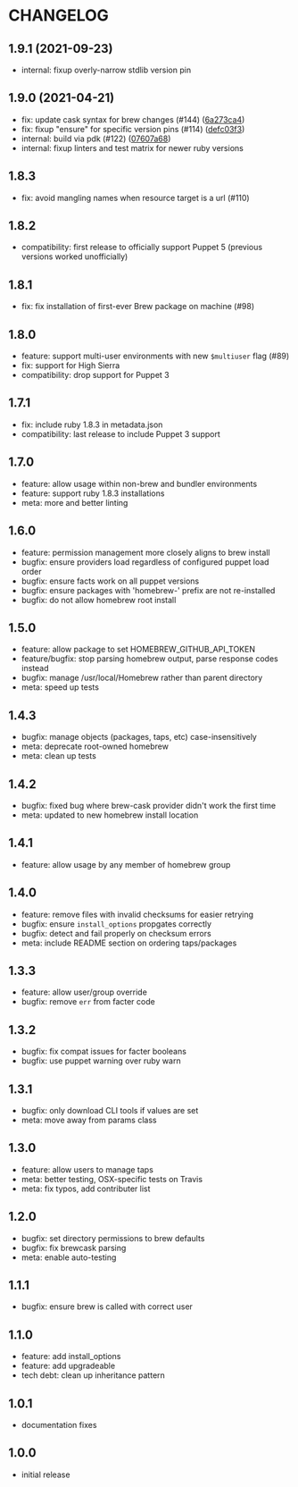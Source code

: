 # CHANGELOG

## 1.9.1 (2021-09-23)
- internal: fixup overly-narrow stdlib version pin

## 1.9.0 (2021-04-21)
- fix: update cask syntax for brew changes (#144) ([6a273ca4](6a273ca4))
- fix: fixup "ensure" for specific version pins (#114) ([defc03f3](defc03f3))
- internal: build via pdk (#122) ([07607a68](07607a68))
- internal: fixup linters and test matrix for newer ruby versions

## 1.8.3
- fix: avoid mangling names when resource target is a url (#110)

## 1.8.2
- compatibility: first release to officially support Puppet 5 (previous versions worked unofficially)

## 1.8.1
- fix: fix installation of first-ever Brew package on machine (#98)

## 1.8.0
- feature: support multi-user environments with new `$multiuser` flag (#89)
- fix: support for High Sierra
- compatibility: drop support for Puppet 3

## 1.7.1
- fix: include ruby 1.8.3 in metadata.json
- compatibility: last release to include Puppet 3 support

## 1.7.0
- feature: allow usage within non-brew and bundler environments
- feature: support ruby 1.8.3 installations
- meta: more and better linting

## 1.6.0
- feature: permission management more closely aligns to brew install
- bugfix: ensure providers load regardless of configured puppet load order
- bugfix: ensure facts work on all puppet versions
- bugfix: ensure packages with 'homebrew-' prefix are not re-installed
- bugfix: do not allow homebrew root install

## 1.5.0
- feature: allow package to set HOMEBREW_GITHUB_API_TOKEN
- feature/bugfix: stop parsing homebrew output, parse response codes instead
- bugfix: manage /usr/local/Homebrew rather than parent directory
- meta: speed up tests

## 1.4.3
- bugfix: manage objects (packages, taps, etc) case-insensitively
- meta: deprecate root-owned homebrew
- meta: clean up tests

## 1.4.2
- bugfix: fixed bug where brew-cask provider didn't work the first time
- meta: updated to new homebrew install location

## 1.4.1
- feature: allow usage by any member of homebrew group

## 1.4.0
- feature: remove files with invalid checksums for easier retrying
- bugfix: ensure `install_options` propgates correctly
- bugfix: detect and fail properly on checksum errors
- meta: include README section on ordering taps/packages

## 1.3.3
- feature: allow user/group override
- bugfix: remove `err` from facter code

## 1.3.2
- bugfix: fix compat issues for facter booleans
- bugfix: use puppet warning over ruby warn

## 1.3.1
- bugfix: only download CLI tools if values are set
- meta: move away from params class

## 1.3.0
- feature: allow users to manage taps
- meta: better testing, OSX-specific tests on Travis
- meta: fix typos, add contributer list

## 1.2.0
- bugfix: set directory permissions to brew defaults
- bugfix: fix brewcask parsing
- meta: enable auto-testing

## 1.1.1
- bugfix: ensure brew is called with correct user

## 1.1.0
- feature: add install_options
- feature: add upgradeable
- tech debt: clean up inheritance pattern

## 1.0.1
- documentation fixes

## 1.0.0
- initial release
